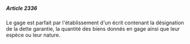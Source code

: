 ##### Article 2336

Le gage est parfait par l'établissement d'un écrit contenant la désignation de la dette garantie, la quantité des biens donnés en gage ainsi que leur espèce ou leur nature.

